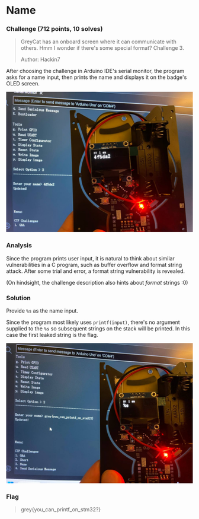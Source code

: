 <h1> Name </h1>

### Challenge (712 points, 10 solves)

> GreyCat has an onboard screen where it can communicate with others. Hmm I wonder if there's some special format? Challenge 3.
>
> Author: Hackin7

After choosing the challenge in Arduino IDE's serial monitor, the program asks for a name input, then prints the name and displays it on the badge's OLED screen.

![print_name](./print_name.jpg)

<h3>Analysis</h3>

Since the program prints user input, it is natural to think about similar vulnerabilities in a C program, such as buffer overflow and format string attack. After some trial and error, a format string vulnerability is revealed.

(On hindsight, the challenge description also hints about *format* strings :0)

<h3>Solution</h3>

Provide `%s` as the name input.

Since the program most likely uses `printf(input)`, there's no argument supplied to the `%s` so subsequent strings on the stack will be printed. In this case the first leaked string is the flag.

![print_flag](./print_flag.jpg)

<h3>Flag</h3>

> grey{you_can_printf_on_stm32?}
